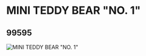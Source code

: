 # MINI TEDDY BEAR "NO. 1"
## 99595
![MINI TEDDY BEAR "NO. 1"](https://lc-www-live-s.legocdn.com/media/bricks/5/2/4652796.jpg)